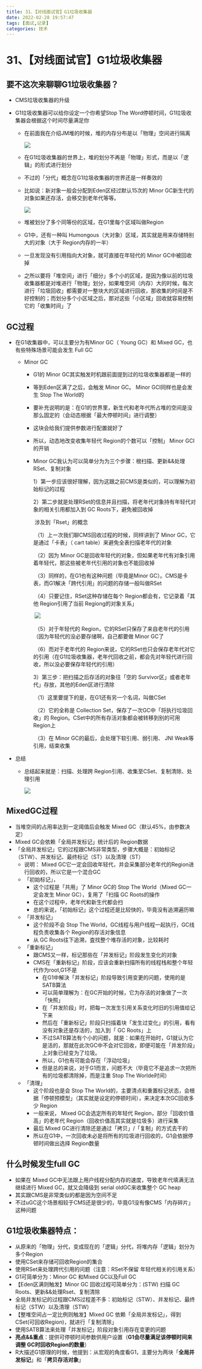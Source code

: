 ```yaml
---
title: 31、【对线面试官】G1垃圾收集器
date: 2022-02-28 19:57:47
tags: [面试,记录]
categories: 技术
---
```

# 31、【对线面试官】G1垃圾收集器
## 要不这次来聊聊G1垃圾收集器？

- CMS垃圾收集器的升级

- G1垃圾收集器可以给你设定一个你希望Stop The Word停顿时间，G1垃圾收集器会根据这个时间尽量满足你
  - 在前面我在介绍JM堆的时候，堆的内存分布是以「物理」空间进行隔离
  
    ![](https://cdn.jsdelivr.net/gh/swimminghao/picture@main/img/qjMhU8_20211229164725.png)
  
  - 在G1垃圾收集器的世界上，堆的划分不再是「物理」形式，而是以「逻辑」的形式进行划分
  
  - 不过的「分代」概念在G1垃圾收集器的世界还是一样奏效的
  
  - 比如说：新对象一般会分配到Eden区经过默认15次的 Minor GC新生代的对象如果还存活，会移交到老年代等等。
  
    ![](https://cdn.jsdelivr.net/gh/swimminghao/picture@main/img/SwXVef_20211229165004.png)
  
  - 堆被划分了多个同等份的区域，在G1里每个区域叫做Region
  
  - G1中，还有一种叫 Humongous（大对象）区域，其实就是用来存储特别大的对象（大于 Region内存的一半）
  
  - 一旦发现没有引用指向大对象，就可直接在年轻代的 Minor GC中被回收掉
  
  - 之所以要将「堆空间」进行「细分」多个小的区域，是因为像以前的垃圾收集器都是对堆进行「物理」划分，如果堆空间（内存）大的时候，每次进行「垃圾回收」都需要对一整块大的区域进行回收，那收集的时间是不好控制的；而划分多个小区域之后，那对这些「小区域」回收就容易控制它的「收集时间」了

## GC过程

- 在G1收集器中，可以主要分为有Minor GC（ Young GC）和 Mixed GC，也有些特殊场景可能会发生 Full GC

  - Minor GC

    - G1的 Minor GC其实触发时机跟前面提到过的垃圾收集器都是一样的

    - 等到Eden区满了之后，会触发 Minor GC。 Minor GCI同样也是会发生 Stop The World的

    - 要补充说明的是：在G1的世界里，新生代和老年代所占堆的空间是没那么固定的（会动态根据「最大停顿时间」进行调整）

    - 这块会给我们提供参数进行配置就好了

    - 所以，动态地改变收集年轻代 Region的个数可以「控制」 Minor GCI的开销

    - Minor GC我认为可以简单分为为三个步骤：根扫描、更新&&处理RSet、复制对象

      1）第一步应该很好理解，因为这跟之前CMS是类似的，可以理解为初始标记的过程

      2）第二步就是处理RSet的信息并且扫描，将老年代对象持有年轻代对象的相关引用都加入到 GC Roots下，避免被回收掉

      ​		涉及到「Rset」的概念

      ​	（1）上ー次我们聊CMS回收过程的时候，同样讲到了 Minor GC，它是通过「卡表」（ cart table）来避免全表扫描老年代的对象

      ​	（2）因为 Minor GC是回收年轻代的对象，但如果老年代有对象引用着年轻代，那这些被老年代引用的对象也不能回收掉

      ​	（3）同样的，在G1也有这种问题（毕竟是Minor GC）。CMS是卡表，而G1解决「跨代引用」的问题的存储一般叫做RSet

      ​	（4）只要记住，RSet这种存储在每个 Region都会有，它记录着「其他 Region引用了当前 Regiong的对象关系」

      ​	![](https://cdn.jsdelivr.net/gh/swimminghao/picture@main/img/FpUxzX_20211229170010.png)

      ​	（5）对于年轻代的 Region，它的RSet只保存了来自老年代的引用（因为年轻代的没必要存储啊，自己都要做 Minor GC了

      ​	（6）而对于老年代的 Region来说，它的RSet也只会保存老年代对它的引用（在G1垃圾收集器，老年代回收之前，都会先对年轻代进行回收，所以没必要保存年轻代的引用）

      3）第三步：把扫描之后存活的对象往「空的 Survivor区」或者老年代」存放，其他的Eden区进行清除

      ​	（1）这里要提下的是，在G1还有另一个名词，叫做CSet

      ​	（2）它的全称是 Collection Set，保存了一次GC中「将执行垃圾回收」的 Region。CSet中的所有存活对象都会被转移到别的可用 Region上

      ​	（3）在 Minor GC的最后，会处理下软引用、弱引用、 JNI Weak等引用，结束收集

      

- 总结

  - 总结起来就是：扫描、处理跨 Region引用、收集至CSet、复制清除、处理引用

    ![](https://cdn.jsdelivr.net/gh/swimminghao/picture@main/img/WZo9bF_20211229170433.png)

## MixedGC过程

- 当堆空间的占用率达到一定阈值后会触发 Mixed GC（默认45%，由参数决定）
- Mixed GC会依赖「全局并发标记」统计后的 Region数据
- 「全局并发标记」它的过程跟CMS非常类型，步骤大概是：初始标记（STW）、并发标记、最终标记（ST）以及清理（ST）
  - 说明： Mixed GC它一定会回收年轻代，并会采集部分老年代的Region进行回收的，所以它是一个混合GC
  - 「初始标记」，
    - 这个过程是「共用」了 Minor GC的 Stop The World（Mixed GC一定会发生 Minor GC），复用了「扫描 GC Roots的操作
    - 在这个过程中，老年代和新生代都会扫
    - 总的来说，「初始标记」这个过程还是比较快的，毕竟没有追溯遍历嘛
  - 「并发标记」
    - 这个阶段不会 Stop The World，GC线程与用户线程一起执行，GC线程负责收集各个 Region的存活对象信息
    - 从 GC Roots往下追溯，査找整个堆存活的对象，比较耗时
  - 「重新标记」
    - 跟CMS又一样，标记那些在「并发标记」阶段发生变化的对象
    - CMS在「重新标记」阶段，应该会重新扫描所有的线程栈和整个年轻代作为root,G1不是
      - 在G1中解決「并发标记」阶段导致引用变更的问题，使用的是SATB算法
      - 可以简单理解为：在GC开始的时候，它为存活的对象做了一次「快照」
      - 在「并发阶段」时，把每一次发生引用关系变化时旧的引用值给记下来
      - 然后在「重新标记」阶段只扫描着块「发生过变化」的引用，看有没有对象还是存活的，加入到「 GC Roots」上
      - 不过SATB算法有个小的问题，就是：如果在开始时，G1就认为它是活的，那就在此次GC中不会对它回收，即便可能在「并发阶段」上对象已经变为了垃圾。
      - 所以，G1也有可能会存在「浮动垃圾」
      - 但是总的来说，对于G1而言，问题不大（毕竟它不是追求一次把所有的垃圾都清除掉，而是注重 Stop The Worlde时间）
  - 「清理」
    - 这个阶段也是会 Stop The World的，主要清点和重置标记状态，会根据「停顿预模型」（其实就是设定的停顿时间），来决定本次GC回收多少 Region
    - 一般来说， Mixed GC会选定所有的年轻代 Region，部分「回收价值高」的老年代 Region（回收价值高其实就是垃圾多）进行采集
    - 最后 Mixed GC进行清除还是通过「拷贝」/「复制」的方式去干的
    - 所以在G1中，一次回收未必是将所有的垃圾进行回收的，G1会依据停顿时间做出选择 Region数量

## 什么时候发生full GC

- 如果在 Mixed GC中无法跟上用户线程分配内存的速度，导致老年代填满无法继续进行 Mixed GC，就又会降级到 serial oldGC来收集整个 GC heap
- 其实跟CMS是非常类似的都是因为空间不足
- 不过uGC这个场景相较于CMS还是很少的，毕竟G1没有像CMS「内存碎片」这种问题

## **G1垃圾收集器特点**：

- 从原来的「物理」分代，变成现在的「逻辑」分代，将堆内存「逻辑」划分为多个Region
- 使用CSet来存储可回收Region的集合
- 使用RSet来处理跨代引用的问题（注意：RSet不保留 年轻代相关的引用关系）
- G1可简单分为：Minor GC 和Mixed GC以及Full GC
- 【Eden区满则触发】Minor GC 回收过程可简单分为：(STW) 扫描 GC Roots、更新&&处理Rset、复制清除
- 全局并发标记的过程跟CMS过程差不多：初始标记（STW）、并发标记、最终标记（STW）以及清理（STW）
- 【整堆空间占一定比例则触发】Mixed GC 依赖「全局并发标记」，得到CSet(可回收Region)，就进行「复制清除」
- 使用SATB算法来处理「并发标记」阶段对象引用存在变更的问题
- **亮点&&重点**：提供可停顿时间参数供用户设置（**G1会尽量满足该停顿时间来调整 GC时回收Region的数量**）
- R大描述G1原理的时候，他提到：从宏观的角度看G1，主要分为两块「**全局并发标记**」和「**拷贝存活对象**」

